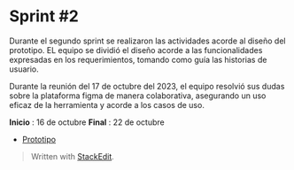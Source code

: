 ﻿# Sprint #2 

Durante el segundo sprint se realizaron las actividades acorde al diseño del prototipo. EL equipo se dividió el diseño acorde a las funcionalidades expresadas en los requerimientos, tomando como guía las historias de usuario. 

Durante la reunión del 17 de octubre del 2023, el equipo resolvió sus dudas sobre la plataforma figma de manera colaborativa, asegurando un uso eficaz de la herramienta y acorde a los casos de uso.

**Inicio** : 16 de octubre 
**Final** : 22 de octubre 

 - [Prototipo]()

> Written with [StackEdit](https://stackedit.io/).
